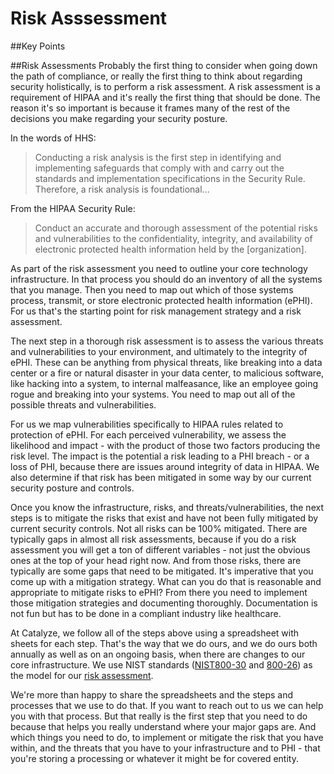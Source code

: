 # Risk Asssessment

##Key Points

##Risk Assessments
Probably the first thing to consider when going down the path of compliance, or really the first thing to think about regarding security holistically, is to perform a risk assessment. A risk assessment is a requirement of HIPAA and it's really the first thing that should be done. The reason it's so important is because it frames many of the rest of the decisions you make regarding your security posture.

In the words of HHS:
> Conducting a risk analysis is the first step in identifying and implementing safeguards that comply with and carry out the standards and implementation specifications in the Security Rule. Therefore, a risk analysis is foundational...

From the HIPAA Security Rule:
>Conduct an accurate and thorough assessment of the potential risks and vulnerabilities to the confidentiality, integrity, and availability of electronic protected health information held by the [organization].

As part of the risk assessment you need to outline your core technology infrastructure. In that process you should do an inventory of all the systems that you manage. Then you need to map out which of those systems process, transmit, or store electronic protected health information (ePHI). For us that's the starting point for risk management strategy and a risk assessment.

The next step in a thorough risk assessment is to assess the various threats and vulnerabilities to your environment, and ultimately to the integrity of ePHI. These can be anything from physical threats, like breaking into a data center or a fire or natural disaster in your data center, to malicious software, like hacking into a system, to internal malfeasance, like an employee going rogue and breaking into your systems. You need to map out all of the possible threats and vulnerabilities.

For us we map vulnerabilities specifically to HIPAA rules related to protection of ePHI. For each perceived vulnerability, we assess the likelihood and impact - with the product of those two factors producing the risk level. The impact is the potential a risk leading to a PHI breach - or a loss of PHI, because there are issues around integrity of data in HIPAA. We also determine if that risk has been mitigated in some way by our current security posture and controls.

Once you know the infrastructure, risks, and threats/vulnerabilities, the next steps is to mitigate the risks that exist and have not been fully mitigated by current security controls. Not all risks can be 100% mitigated. There are typically gaps in almost all risk assessments, because if you do a risk assessment you will get a ton of different variables - not just the obvious ones at the top of your head right now. And from those risks, there are typically are some gaps that need to be mitigated. It's imperative that you come up with a mitigation strategy. What can you do that is reasonable and appropriate to mitigate risks to ePHI? From there you need to implement those mitigation strategies and documenting thoroughly. Documentation is not fun but has to be done in a compliant industry like healthcare.

At Catalyze, we follow all of the steps above using a spreadsheet with sheets for each step. That's the way that we do ours, and we do ours both annually as well as on an ongoing basis, when there are changes to our core infrastructure. We use NIST standards ([NIST800-30](http://csrc.nist.gov/publications/nistpubs/800-30/sp800-30.pdf) and [800-26](http://www.nist.org/nist_plugins/content/content.php?content.32)) as the model for our [risk assessment](https://catalyze.io/hipaa#security-management-process---164.308a1i).

We're more than happy to share the spreadsheets and the steps and processes that we use to do that. If you want to reach out to us we can help you with that process. But that really is the first step that you need to do because that helps you really understand where your major gaps are. And which things you need to do, to implement or mitigate the risk that you have within, and the threats that you have to your infrastructure and to PHI -  that you're storing a processing or whatever it might be for covered entity.
